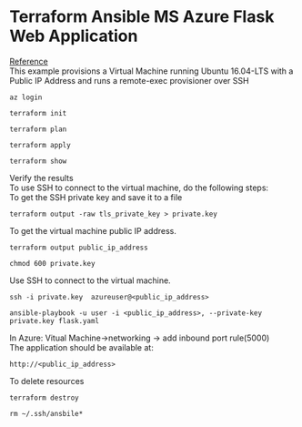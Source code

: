 # Terraform Ansible MS Azure Flask Web Application
[Reference](https://github.com/hashicorp/terraform-provider-azurerm/tree/main/examples/virtual-machines/virtual_machine/provisioners/linux)<br/>
This example provisions a Virtual Machine running Ubuntu 16.04-LTS with a Public IP Address and runs a remote-exec provisioner over SSH<br>
``` 
az login
```
```
terraform init
```
```
terraform plan 
```
```
terraform apply
```
```
terraform show
```
Verify the results<br/>
To use SSH to connect to the virtual machine, do the following steps:<br/>
To get the SSH private key and save it to a file
```
terraform output -raw tls_private_key > private.key 
```
To get the virtual machine public IP address.
```
terraform output public_ip_address
```
```
chmod 600 private.key 
```
Use SSH to connect to the virtual machine.
```
ssh -i private.key  azureuser@<public_ip_address>
```
```
ansible-playbook -u user -i <public_ip_address>, --private-key private.key flask.yaml
```
In Azure: Vitual Machine->networking -> add inbound port rule(5000)<br/>
The application should be available at:<br/>
```
http://<public_ip_address>
```
To delete resources
```
terraform destroy
```
```
rm ~/.ssh/ansbile*
```



